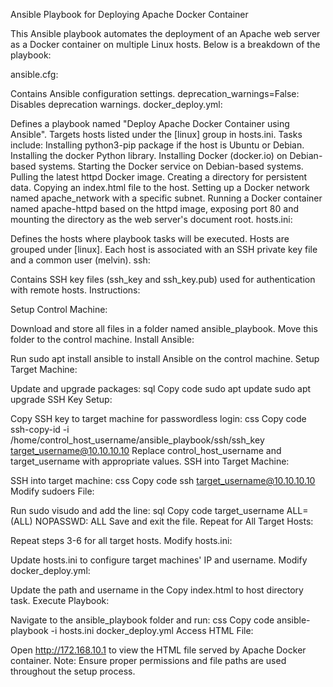 Ansible Playbook for Deploying Apache Docker Container

This Ansible playbook automates the deployment of an Apache web server as a Docker container on multiple Linux hosts. Below is a breakdown of the playbook:

ansible.cfg:

Contains Ansible configuration settings.
deprecation_warnings=False: Disables deprecation warnings.
docker_deploy.yml:

Defines a playbook named "Deploy Apache Docker Container using Ansible".
Targets hosts listed under the [linux] group in hosts.ini.
Tasks include:
Installing python3-pip package if the host is Ubuntu or Debian.
Installing the docker Python library.
Installing Docker (docker.io) on Debian-based systems.
Starting the Docker service on Debian-based systems.
Pulling the latest httpd Docker image.
Creating a directory for persistent data.
Copying an index.html file to the host.
Setting up a Docker network named apache_network with a specific subnet.
Running a Docker container named apache-httpd based on the httpd image, exposing port 80 and mounting the directory as the web server's document root.
hosts.ini:

Defines the hosts where playbook tasks will be executed.
Hosts are grouped under [linux].
Each host is associated with an SSH private key file and a common user (melvin).
ssh:

Contains SSH key files (ssh_key and ssh_key.pub) used for authentication with remote hosts.
Instructions:

Setup Control Machine:

Download and store all files in a folder named ansible_playbook.
Move this folder to the control machine.
Install Ansible:

Run sudo apt install ansible to install Ansible on the control machine.
Setup Target Machine:

Update and upgrade packages:
sql
Copy code
sudo apt update
sudo apt upgrade
SSH Key Setup:

Copy SSH key to target machine for passwordless login:
css
Copy code
ssh-copy-id -i /home/control_host_username/ansible_playbook/ssh/ssh_key target_username@10.10.10.10
Replace control_host_username and target_username with appropriate values.
SSH into Target Machine:

SSH into target machine:
css
Copy code
ssh target_username@10.10.10.10
Modify sudoers File:

Run sudo visudo and add the line:
sql
Copy code
target_username ALL=(ALL) NOPASSWD: ALL
Save and exit the file.
Repeat for All Target Hosts:

Repeat steps 3-6 for all target hosts.
Modify hosts.ini:

Update hosts.ini to configure target machines' IP and username.
Modify docker_deploy.yml:

Update the path and username in the Copy index.html to host directory task.
Execute Playbook:

Navigate to the ansible_playbook folder and run:
css
Copy code
ansible-playbook -i hosts.ini docker_deploy.yml
Access HTML File:

Open http://172.168.10.1 to view the HTML file served by Apache Docker container.
Note: Ensure proper permissions and file paths are used throughout the setup process.

